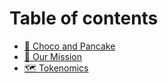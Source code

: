 # Table of contents

* [🍫 Choco and Pancake](README.md)
* [🎫 Our Mission](our-mission.md)
* [🗺 Tokenomics](tokenomics.md)
